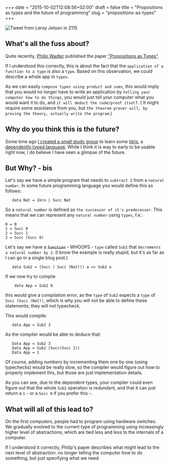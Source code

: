 +++
date = "2015-10-02T12:08:56+02:00"
draft = false
title = "Propositions as types and the future of programming"
slug = "propositions-as-types"
+++

![Tweet from Leroy Jetson in 2115](/images/jetsons.png)

## What's all the fuss about?

Quite recently, [Philip Wadler](https://twitter.com/PhilipWadler) published the paper
["Propositions as Types"](http://homepages.inf.ed.ac.uk/wadler/papers/propositions-as-types/propositions-as-types.pdf)

If I understood this correctly, this is about the fact that the `application of a function to a type` is also a `type`. Based on this observation, we could describe a whole app in `types`.

As we can easily `compose types using product and sums`, this would imply that you would no longer have to write an application by `telling your computer how to do things`, you would just tell your computer
what you would want it to do, and `it will deduct the code/proof itself`. ( It might require some assistance from you, but `the theorem prover will, by proving the theory, actually write the program`.)

## Why do you think this is the future?

Some time ago [I created a small study group](https://github.com/ToJans/idris101) to learn some [Idris](http://www.idris-lang.org/), a
[dependently typed language](https://en.wikipedia.org/wiki/Dependent_type). While I think it is
way to early to be usable right now, I do believe I have seen a glimpse of the future.

## But Why? - bis

Let's say we have a simple program that needs to `subtract 2` from a `natural number`.
In some future programming language you would define this as follows:

```
   data Nat = Zero | Succ Nat
```

So a `natural number` is defined as `the successor of it's predecessor`.
This means that we can represent any `natural number` using `types`, f.e.:

    0 = 0
    1 = Succ 0
    2 = Succ 1
    2 = Succ (Succ 0)

Let's say we have a <strike>`function`</strike>  - WHOOPS - `type` called `Sub2` that `decrements a natural number by 2`.
(I know the example is really stupid, but it's as far as I can go in a single blog post.)

```
   data Sub2 = (Succ ( Succ (Nat))) a => Sub2 a
```

If we now try to compile

```
    data App = Sub2 0
```

this would give a compilation error, as the `type` of `Sub2` expects a `type` of `Succ (Succ (Nat))`,
which is why you will not be able to define these statements; they will not typecheck.

This would compile:

```
   data App = Sub2 3
```

As the compiler would be able to deduce that:

```
   Data App = Sub2 3
   Data App = Sub2 (Succ(Succ 1))
   Data App = 1
 ```

Of course, adding numbers by incrementing them one by one (using typechecks) would be really slow, so
the compiler would figure out how to properly implement this, but those are just implementation details.

As you can see, due to the dependent types, your compiler could even figure out that the whole `Sub2` operation
is redundant, and that it can just return a `1` - or a `Succ 0` if you prefer this -.

## What will all of this lead to?

On the first computers, people had to program using hardware switches. We gradually evolved to the current
type of programming using increasingly higher level of abstractions, which are tied less and less to the
internals of a computer.

If I understood it correctly, Philip's paper describes what might lead to the next
level of abstraction: no longer telling the computer how to do something, but just specifying what we need.
